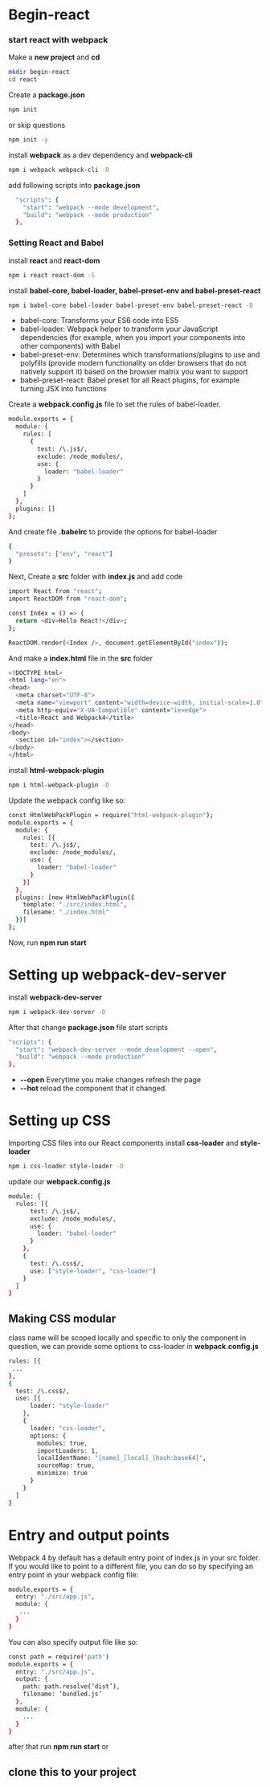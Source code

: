 # Begin-react

### start react with webpack

Make a **new project** and **cd**

```bash
mkdir begin-react
cd react
```

Create a **package.json**

```bash
npm init
```

or skip questions

```bash
npm init -y
```

install **webpack** as a dev dependency and **webpack-cli**

```bash
npm i webpack webpack-cli -D
```

add following scripts into **package.json**

```bash
  "scripts": {
    "start": "webpack --mode development",
    "build": "webpack --mode production"
  },
```

### Setting React and Babel

install **react** and **react-dom**

```bash
npm i react react-dom -S
```

install **babel-core, babel-loader, babel-preset-env and babel-preset-react**

```bash
npm i babel-core babel-loader babel-preset-env babel-preset-react -D
```

- babel-core: Transforms your ES6 code into ES5
- babel-loader: Webpack helper to transform your JavaScript dependencies (for example, when you import your components into other components) with Babel
- babel-preset-env: Determines which transformations/plugins to use and polyfills (provide modern functionality on older browsers that do not natively support it) based on the browser matrix you want to support
- babel-preset-react: Babel preset for all React plugins, for example turning JSX into functions

Create a **webpack.config.js** file to set the rules of babel-loader.

```bash
module.exports = {
  module: {
    rules: [
      {
        test: /\.js$/,
        exclude: /node_modules/,
        use: {
          loader: "babel-loader"
        }
      }
    ]
  },
  plugins: []
};
```

And create file **.babelrc** to provide the options for babel-loader

```bash
{
  "presets": ["env", "react"]
}
```

Next, Create a **src** folder with **index.js** and add code

```bash
import React from "react";
import ReactDOM from "react-dom";

const Index = () => {
  return <div>Hello React!</div>;
};

ReactDOM.render(<Index />, document.getElementById("index"));
```

And make a **index.html** file in the **src** folder

```bash
<!DOCTYPE html>
<html lang="en">
<head>
  <meta charset="UTF-8">
  <meta name="viewport" content="width=device-width, initial-scale=1.0">
  <meta http-equiv="X-UA-Compatible" content="ie=edge">
  <title>React and Webpack4</title>
</head>
<body>
  <section id="index"></section>
</body>
</html>
```

install **html-webpack-plugin**

```bash
npm i html-webpack-plugin -D
```

Update the webpack config like so:

```bash
const HtmlWebPackPlugin = require("html-webpack-plugin");
module.exports = {
  module: {
    rules: [{
      test: /\.js$/,
      exclude: /node_modules/,
      use: {
        loader: "babel-loader"
      }
    }]
  },
  plugins: [new HtmlWebPackPlugin({
    template: "./src/index.html",
    filename: "./index.html"
  })]
};
```

Now, run **npm run start**

# Setting up webpack-dev-server

install **webpack-dev-server**

```bash
npm i webpack-dev-server -D
```

After that change **package.json** file start scripts

```bash
"scripts": {
  "start": "webpack-dev-server --mode development --open",
  "build": "webpack --mode production"
},
```

- **--open** Everytime you make changes refresh the page
- **--hot** reload the component that it changed.

# Setting up CSS

Importing CSS files into our React components install **css-loader** and **style-loader**

```bash
npm i css-loader style-loader -D
```

update our **webpack.config.js**

```bash
module: {
  rules: [{
      test: /\.js$/,
      exclude: /node_modules/,
      use: {
        loader: "babel-loader"
      }
    },
    {
      test: /\.css$/,
      use: ["style-loader", "css-loader"]
    }
  ]
}
```

## Making CSS modular

class name will be scoped locally and specific to only the component in question,
we can provide some options to css-loader in **webpack.config.js**

```bash
rules: [{
 ...
},
{
  test: /\.css$/,
  use: [{
      loader: "style-loader"
    },
    {
      loader: "css-loader",
      options: {
        modules: true,
        importLoaders: 1,
        localIdentName: "[name]_[local]_[hash:base64]",
        sourceMap: true,
        minimize: true
      }
    }
  ]
}
```
# Entry and output points
Webpack 4 by default has a default entry point of index.js in your src folder. If you would like to point to a different file, you can do so by specifying an entry point in your webpack config file:
```bash
module.exports = {
  entry: "./src/app.js",
  module: {
   ...
  }
}
```
You can also specify output file like so:
```bash
const path = require('path')
module.exports = {
  entry: "./src/app.js",
  output: {
    path: path.resolve(‘dist’),
    filename: ‘bundled.js’
  },
  module: {
    ...
  }
}
```
after that run **npm run start**
or
## clone this to your project